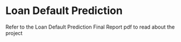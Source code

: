 # Loan Default Prediction
Refer to the Loan Default Prediction Final Report pdf to read about the project 
